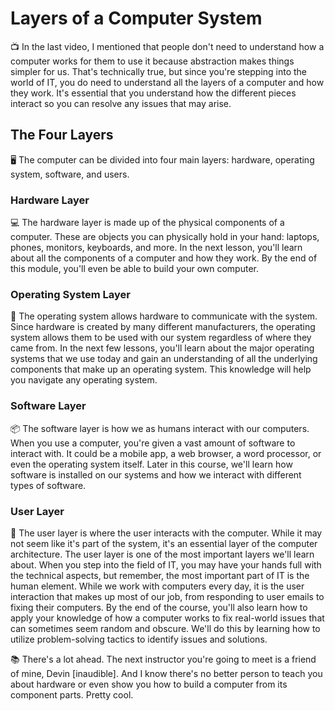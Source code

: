 # Layers of a Computer System

📺 In the last video, I mentioned that people don't need to understand how a computer works for them to use it because abstraction makes things simpler for us. That's technically true, but since you're stepping into the world of IT, you do need to understand all the layers of a computer and how they work. It's essential that you understand how the different pieces interact so you can resolve any issues that may arise.

## The Four Layers

🖥️ The computer can be divided into four main layers: hardware, operating system, software, and users.

### Hardware Layer

💻 The hardware layer is made up of the physical components of a computer. These are objects you can physically hold in your hand: laptops, phones, monitors, keyboards, and more. In the next lesson, you'll learn about all the components of a computer and how they work. By the end of this module, you'll even be able to build your own computer.

### Operating System Layer

🔧 The operating system allows hardware to communicate with the system. Since hardware is created by many different manufacturers, the operating system allows them to be used with our system regardless of where they came from. In the next few lessons, you'll learn about the major operating systems that we use today and gain an understanding of all the underlying components that make up an operating system. This knowledge will help you navigate any operating system.

### Software Layer

📦 The software layer is how we as humans interact with our computers. When you use a computer, you're given a vast amount of software to interact with. It could be a mobile app, a web browser, a word processor, or even the operating system itself. Later in this course, we'll learn how software is installed on our systems and how we interact with different types of software.

### User Layer

🤝 The user layer is where the user interacts with the computer. While it may not seem like it's part of the system, it's an essential layer of the computer architecture. The user layer is one of the most important layers we'll learn about. When you step into the field of IT, you may have your hands full with the technical aspects, but remember, the most important part of IT is the human element. While we work with computers every day, it is the user interaction that makes up most of our job, from responding to user emails to fixing their computers. By the end of the course, you'll also learn how to apply your knowledge of how a computer works to fix real-world issues that can sometimes seem random and obscure. We'll do this by learning how to utilize problem-solving tactics to identify issues and solutions.

📚 There's a lot ahead. The next instructor you're going to meet is a friend of mine, Devin [inaudible]. And I know there's no better person to teach you about hardware or even show you how to build a computer from its component parts. Pretty cool.